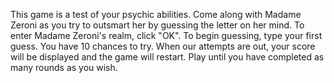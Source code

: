 This game is a test of your psychic abilities. Come along with Madame Zeroni as you try to outsmart her by guessing the letter on her mind.
To enter Madame Zeroni's realm, click "OK". To begin guessing, type your first guess.
You have 10 chances to try. When our attempts are out, your score will be displayed and the game will restart.
Play until you have completed as many rounds as you wish.
